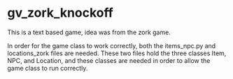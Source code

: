 # gv_zork_knockoff
 This is a text based game, idea was from the zork game.
 
 In order for the game class to work correctly, both the items_npc.py and locations_zork files are needed. These two files hold the three classes Item, NPC, and Location, and these classes are needed in order to allow the game class to run correctly.
